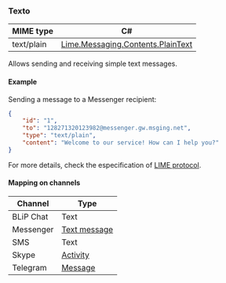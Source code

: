 ### Texto
| MIME type                | C#                                  |
|--------------------------|-------------------------------------|
| text/plain               | [Lime.Messaging.Contents.PlainText](https://github.com/takenet/lime-csharp/blob/master/src/Lime.Messaging/Contents/PlainText.cs) |

Allows sending and receiving simple text messages.

#### Example

Sending a message to a Messenger recipient:

```json
{
    "id": "1",
    "to": "128271320123982@messenger.gw.msging.net",
    "type": "text/plain",
    "content": "Welcome to our service! How can I help you?"
}
```

For more details, check the especification of [LIME protocol](http://limeprotocol.org/content-types.html#text).

#### Mapping on channels

| Channel              | Type                    | 
|----------------------|-------------------------|
| BLiP Chat            | Text                   |
| Messenger            | [Text message](https://developers.facebook.com/docs/messenger-platform/send-api-reference/text-message)|
| SMS                  | Text                   |
| Skype                | [Activity](https://docs.botframework.com/en-us/skype/chat/#sending-messages-1)|
| Telegram             | [Message](https://core.telegram.org/bots/api#message)|

